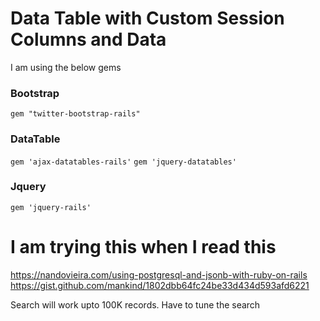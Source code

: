 # Data Table with Custom Session Columns and Data

I am using the below gems
### Bootstrap
```gem "twitter-bootstrap-rails"```

### DataTable
```gem 'ajax-datatables-rails'```
```gem 'jquery-datatables'```

### Jquery
```gem 'jquery-rails'```


# I am trying this when I read this
https://nandovieira.com/using-postgresql-and-jsonb-with-ruby-on-rails
https://gist.github.com/mankind/1802dbb64fc24be33d434d593afd6221

Search will work upto 100K records. Have to tune the search

